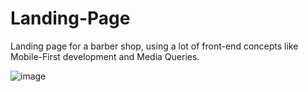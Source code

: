 # Landing-Page

Landing page for a barber shop, using a lot of front-end concepts like Mobile-First development and Media Queries.


![image](https://user-images.githubusercontent.com/42743827/225425386-4f0a9e65-f5e7-44f9-82f5-ad6c65fc030c.png)


